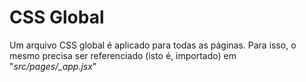 # CSS Global
Um arquivo CSS global é aplicado para todas as páginas. Para isso, o mesmo precisa ser referenciado (isto é, importado) em "*src/pages/_app.jsx*"